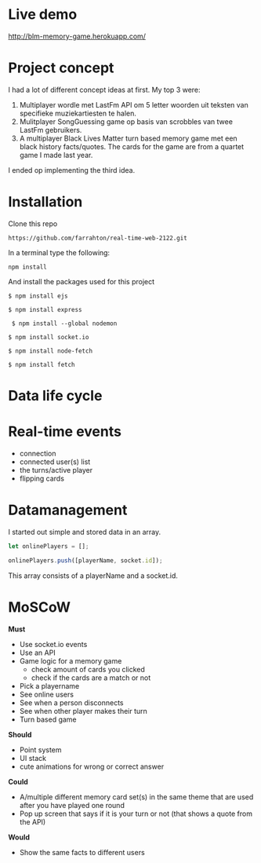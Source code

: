 # Live demo

http://blm-memory-game.herokuapp.com/

# Project concept

I had a lot of different concept ideas at first. My top 3 were:

1. Multiplayer wordle met LastFm API om 5 letter woorden uit teksten van specifieke muziekartiesten te halen.
2. Mulitplayer SongGuessing game op basis van scrobbles van twee LastFm gebruikers.
3. A multiplayer Black Lives Matter turn based memory game met een black history facts/quotes. The cards for the game are from a quartet game I made last year.

I ended op implementing the third idea.

# Installation

Clone this repo

```
https://github.com/farrahton/real-time-web-2122.git
```

In a terminal type the following:

```
npm install
```

And install the packages used for this project

```
$ npm install ejs
```

```
$ npm install express
```

```
 $ npm install --global nodemon
```

```
$ npm install socket.io
```

```
$ npm install node-fetch
```

```
$ npm install fetch
```

# Data life cycle

# Real-time events

- connection
- connected user(s) list
- the turns/active player
- flipping cards

# Datamanagement

I started out simple and stored data in an array.

```js
let onlinePlayers = [];

onlinePlayers.push([playerName, socket.id]);
```

This array consists of a playerName and a socket.id.

# MoSCoW

<strong> Must </strong>

- Use socket.io events
- Use an API
- Game logic for a memory game
  - check amount of cards you clicked
  - check if the cards are a match or not
- Pick a playername
- See online users
- See when a person disconnects
- See when other player makes their turn
- Turn based game

<strong> Should </strong>

- Point system
- UI stack
- cute animations for wrong or correct answer

<strong> Could </strong>

- A/multiple different memory card set(s) in the same theme that are used after you have played one round
- Pop up screen that says if it is your turn or not (that shows a quote from the API)

<strong> Would </strong>

- Show the same facts to different users
